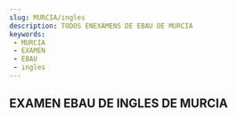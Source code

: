 ```yaml
---
slug: MURCIA/ingles
description: TODOS ENEXAMENS DE EBAU DE MURCIA
keywords:
 - MURCIA
 - EXAMEN
 - EBAU
 - ingles
---
```

## EXAMEN EBAU DE INGLES DE MURCIA
